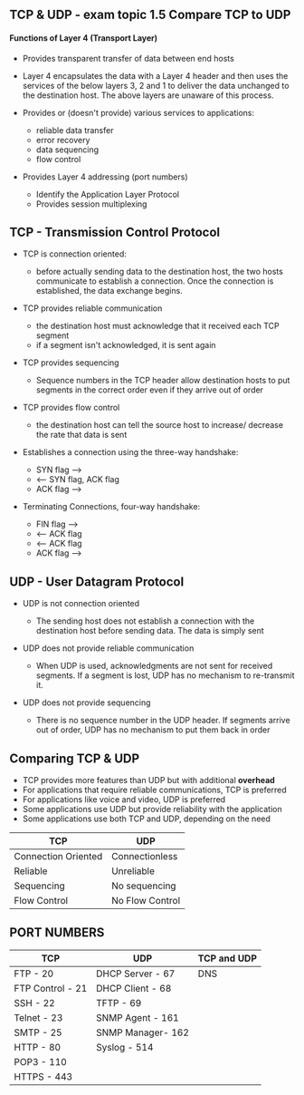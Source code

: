 ## TCP & UDP - exam topic 1.5 Compare TCP to UDP

#### Functions of Layer 4 (Transport Layer)

- Provides transparent transfer of data between end hosts
- Layer 4 encapsulates the data with a Layer 4 header and then uses the services of the below layers 3, 2 and 1 to deliver the data unchanged to the destination host. The above layers are unaware of this process.
- Provides or (doesn't provide) various services to applications:
    - reliable data transfer
    - error recovery
    - data sequencing
    - flow control

- Provides Layer 4 addressing (port numbers)
    - Identify the Application Layer Protocol
    - Provides session multiplexing 

## TCP - Transmission Control Protocol

- TCP is connection oriented:
    * before actually sending data to the destination host, the two hosts communicate to establish a connection. Once the connection is established, the data exchange begins.

- TCP provides reliable communication
    * the destination host must acknowledge that it received each TCP segment
    * if a segment isn't acknowledged, it is sent again

- TCP provides sequencing
    * Sequence numbers in the TCP header allow destination hosts to put segments in the correct order even if they arrive out of order

- TCP provides flow control
    * the destination host can tell the source host to increase/ decrease the rate that data is sent

- Establishes a connection using the three-way handshake:
    * SYN flag -->
    * <-- SYN flag, ACK flag
    * ACK flag -->

- Terminating Connections, four-way handshake:
    * FIN flag -->
    * <-- ACK flag
    * <-- ACK flag
    * ACK flag -->

## UDP - User Datagram Protocol

- UDP is not connection oriented
    - The sending host does not establish a connection with the destination host before sending data. The data is simply sent

- UDP does not provide reliable communication
    - When UDP is used, acknowledgments are not sent for received segments. If a segment is lost, UDP has no mechanism to re-transmit it. 

- UDP does not provide sequencing
    - There is no sequence number in the UDP header. If segments arrive out of order, UDP has no mechanism to put them back in order


## Comparing TCP & UDP

* TCP provides more features than UDP but with additional **overhead**
* For applications that require reliable communications, TCP is preferred
* For applications like voice and video, UDP is preferred
* Some applications use UDP but provide reliability with the application
* Some applications use both TCP and UDP, depending on the need


| TCP                 | UDP             |
|---------------------|-----------------|
| Connection Oriented | Connectionless  |
| Reliable            | Unreliable      |
| Sequencing          | No sequencing   |
| Flow Control        | No Flow Control |


## PORT NUMBERS

| TCP               | UDP               | TCP and UDP |
|-------------------|-------------------|-------------|
| FTP         - 20  | DHCP Server - 67  | DNS         |
| FTP Control - 21  | DHCP Client - 68  |             |
| SSH         - 22  | TFTP        - 69  |             |
| Telnet      - 23  | SNMP Agent  - 161 |             |
| SMTP        - 25  | SNMP Manager- 162 |             |
| HTTP        - 80  | Syslog      - 514 |             |
| POP3       - 110  |                   |             |
| HTTPS      - 443  |                   |             |
